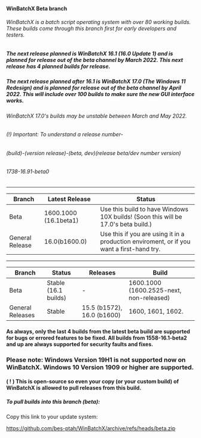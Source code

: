 #### WinBatchX Beta branch
###### WinBatchX is a batch script operating system with over 80 working builds. These builds come through this branch first for early developers and testers.

##### The next release planned is WinBatchX 16.1 (16.0 Update 1) and is planned for release out of the beta channel by March 2022. This next release has 4 planned builds for release.
##### The next release planned after 16.1 is WinBatchX 17.0 (The Windows 11 Redesign) and is planned for release out of the beta channel by April 2022. This will include over 100 builds to make sure the new GUI interface works.


###### WinBatchX 17.0's builds may be unstable between March and May 2022.

###### (!) Important: To understand a release number-

###### (build)-(version release)-(beta, dev)(release beta/dev number version)
###### 1738-16.91-beta0

***
Branch | Latest Release | Status
-|-|-
Beta | 1600.1000 (16.1beta1) | Use this build to have Windows 10X builds! (Soon this will be 17.0's beta build.)
General Release | 16.0(b1600.0) | Use this if you are using it in a production enviroment, or if you want a first-hand try.
***
Branch |Status| Releases |Build
----|--------|-----|----
Beta   | Stable (16.1 builds) | -   | 1600.1000 (1600.2525-next, non-released)
General Releases    | Stable | 15.5 (b1572), 16.0 (b1600)   | 1600, 1601, 1602.



#### As always, only the last 4 builds from the latest beta build are supported for bugs or errored features to be fixed. All builds from 1558-16.1-beta2 and up are always supported for security faults and fixes.

### Please note: Windows Version 19H1 is not supported now on WinBatchX. Windows 10 Version 1909 or higher are supported.

#### ( ! ) This is open-source so even your copy (or your custom build) of WinBatchX is allowed to pull releases from this build.

##### To pull builds into this branch (beta):

Copy this link to your update system:

https://github.com/bes-ptah/WinBatchX/archive/refs/heads/beta.zip





